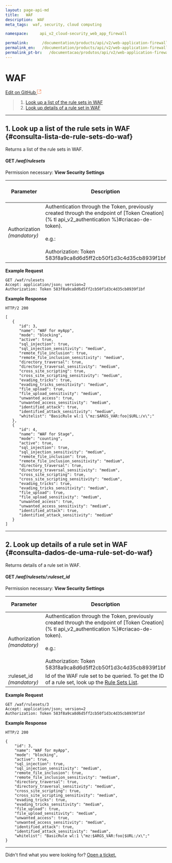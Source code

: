 ```yaml
---
layout: page-api-md
title:   WAF
description:  WAF
meta_tags:  waf, security, cloud computing

namespace:     api_v2_cloud-security_web_app_firewall

permalink:      /documentation/products/api/v2/web-application-firewall/
permalink_en:   /documentation/products/api/v2/web-application-firewall/
permalink_pt-br:   /documentacao/produtos/api/v2/web-application-firewall/
---
```

# WAF

[Edit on GitHub <svg width="14" height="14" xmlns="http://www.w3.org/2000/svg"><g fill="none" stroke="#F3652B"><path d="M4.81.71H.672v11.43H12.1V8.001" stroke-width=".8"/><path d="M6.87.786h5.155V5.94M6.31 6.5L12.026.786"/></g></svg>](https://github.com/aziontech/docs_en/edit/master/api/v2/cloud-security/web-app-firewall/index.md)

> 1. [Look up a list of the rule sets in WAF](#consulta-lista-de-rule-sets-do-waf)
> 2. [Look up details of a rule set in WAF](#consulta-dados-de-uma-rule-set-do-waf)

---

## 1. Look up a list of the rule sets in WAF {#consulta-lista-de-rule-sets-do-waf}

Returns a list of the rule sets in WAF.

#### **GET** */waf/rulesets*

Permission necessary: **View Security Settings**

| Parameter | Description | Type of Parameter | Type of Data |
|-----------|-------------|-------------------|--------------|
| Authorization *(mandatory)*| Authentication through the Token, previously created through the endpoint of [Token Creation](% tl api_v2_authentication %}#criacao-de-token).<br><br>e.g.:<br><br>Authorization: Token<br>583f8a9ca8d6d5ff2cb50f1d3c4d35cb8939f1bf | header | string |

**Example Request**

~~~
GET /waf/rulesets
Accept: application/json; version=2
Authorization: Token 583f8a9ca8d6d5ff2cb50f1d3c4d35cb8939f1bf
~~~

**Example Response**

~~~
HTTP/2 200
~~~

~~~
[
   {
      "id": 3,
      "name": "WAF for myApp",
      "mode": "blocking",
      "active": true,
      "sql_injection": true,
      "sql_injection_sensitivity": "medium",
      "remote_file_inclusion": true,
      "remote_file_inclusion_sensitivity": "medium",
      "directory_traversal": true,
      "directory_traversal_sensitivity": "medium",
      "cross_site_scripting": true,
      "cross_site_scripting_sensitivity": "medium",
      "evading_tricks": true,
      "evading_tricks_sensitivity": "medium",
      "file_upload": true,
      "file_upload_sensitivity": "medium",
      "unwanted_access": true,
      "unwanted_access_sensitivity": "medium",
      "identified_attack": true,
      "identified_attack_sensitivity": "medium",
      "whitelist": "BasicRule wl:1 \"mz:$ARGS_VAR:foo|$URL:/x\";"
   },
   {
      "id": 4,
      "name": "WAF for Stage",
      "mode": "counting",
      "active": true,
      "sql_injection": true,
      "sql_injection_sensitivity": "medium",
      "remote_file_inclusion": true,
      "remote_file_inclusion_sensitivity": "medium",
      "directory_traversal": true,
      "directory_traversal_sensitivity": "medium",
      "cross_site_scripting": true,
      "cross_site_scripting_sensitivity": "medium",
      "evading_tricks": true,
      "evading_tricks_sensitivity": "medium",
      "file_upload": true,
      "file_upload_sensitivity": "medium",
      "unwanted_access": true,
      "unwanted_access_sensitivity": "medium",
      "identified_attack": true,
      "identified_attack_sensitivity": "medium"
   }
]
~~~

---

## 2. Look up details of a rule set in WAF {#consulta-dados-de-uma-rule-set-do-waf}

Returns details of a rule set in WAF.

#### **GET** */waf/rulesets/:ruleset_id*

Permission necessary: **View Security Settings**

| Parameter | Description | Type of Parameter | Type of Data |
|-----------|-------------|-------------------|--------------|
| Authorization *(mandatory)*| Authentication through the Token, previously created through the endpoint of [Token Creation](% tl api_v2_authentication %}#criacao-de-token).<br><br>e.g.:<br><br>Authorization: Token<br>583f8a9ca8d6d5ff2cb50f1d3c4d35cb8939f1bf | header | string |
| :ruleset_id *(mandatory)* | Id of the WAF rule set to be queried. To get the ID of a rule set, look up the [Rule Sets List](#consulta-lista-de-rule-sets-do-waf). | path | number |

**Example Request**

~~~
GET /waf/rulesets/3
Accept: application/json; version=2
Authorization: Token 583f8a9ca8d6d5ff2cb50f1d3c4d35cb8939f1bf
~~~

**Example Response**

~~~
HTTP/2 200
~~~

~~~
{
    "id": 3,
    "name": "WAF for myApp",
    "mode": "blocking",
    "active": true,
    "sql_injection": true,
    "sql_injection_sensitivity": "medium",
    "remote_file_inclusion": true,
    "remote_file_inclusion_sensitivity": "medium",
    "directory_traversal": true,
    "directory_traversal_sensitivity": "medium",
    "cross_site_scripting": true,
    "cross_site_scripting_sensitivity": "medium",
    "evading_tricks": true,
    "evading_tricks_sensitivity": "medium",
    "file_upload": true,
    "file_upload_sensitivity": "medium",
    "unwanted_access": true,
    "unwanted_access_sensitivity": "medium",
    "identified_attack": true,
    "identified_attack_sensitivity": "medium",
    "whitelist": "BasicRule wl:1 \"mz:$ARGS_VAR:foo|$URL:/x\";"
}
~~~

---

Didn't find what you were looking for? [Open a ticket.](https://tickets.azion.com/)
